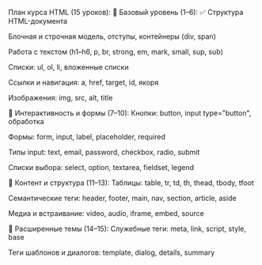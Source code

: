 План курса HTML (15 уроков):
🔹 Базовый уровень (1–6):
✅ Структура HTML-документа

Блочная и строчная модель, отступы, контейнеры (div, span)

Работа с текстом (h1–h6, p, br, strong, em, mark, small, sup, sub)

Списки: ul, ol, li, вложенные списки

Ссылки и навигация: a, href, target, id, якоря

Изображения: img, src, alt, title

🔹 Интерактивность и формы (7–10):
Кнопки: button, input type="button", обработка

Формы: form, input, label, placeholder, required

Типы input: text, email, password, checkbox, radio, submit

Списки выбора: select, option, textarea, fieldset, legend

🔹 Контент и структура (11–13):
Таблицы: table, tr, td, th, thead, tbody, tfoot

Семантические теги: header, footer, main, nav, section, article, aside

Медиа и встраивание: video, audio, iframe, embed, source

🔹 Расширенные темы (14–15):
Служебные теги: meta, link, script, style, base

Теги шаблонов и диалогов: template, dialog, details, summary